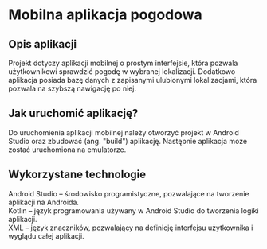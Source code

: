 # Mobilna aplikacja pogodowa

## Opis aplikacji
Projekt dotyczy aplikacji mobilnej o prostym interfejsie, która pozwala użytkownikowi sprawdzić pogodę w wybranej lokalizacji. Dodatkowo aplikacja posiada bazę danych z zapisanymi ulubionymi lokalizacjami, która pozwala na szybszą nawigację po niej.

## Jak uruchomić aplikację?
Do uruchomienia aplikacji mobilnej należy otworzyć projekt w Android Studio oraz zbudować (ang. "build") aplikację. Następnie aplikacja może zostać uruchomiona na emulatorze.

## Wykorzystane technologie
Android Studio – środowisko programistyczne, pozwalające na tworzenie aplikacji na Androida.  
Kotlin – język programowania używany w Android Studio do tworzenia logiki aplikacji.  
XML – język znaczników, pozwalający na definicję interfejsu użytkownika i wyglądu całej aplikacji.  
